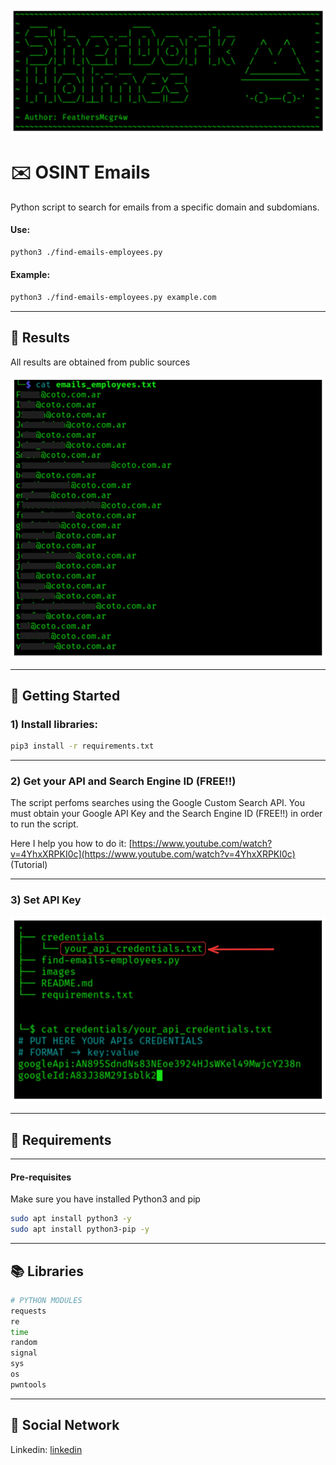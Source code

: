 ![emails_frontpage](./images/find_emails_frontpage.png)
# ✉️ OSINT Emails 

Python script to search for emails from a specific domain and subdomians.
#### **Use:** 
```bash
python3 ./find-emails-employees.py
```
#### **Example:** 
```bash
python3 ./find-emails-employees.py example.com
```
---
## 📄 Results

All results are obtained from public sources

![results_find_emails](./images/results_find_emails_employees.png)

---
## 🚀 Getting Started

### 1) Install libraries:

```bash
pip3 install -r requirements.txt
```

---

### 2) Get your API and Search Engine ID (FREE!!)

The script perfoms searches using the Google Custom Search API. You must obtain your Google API Key and the Search Engine ID (FREE!!) in order to run the script.

Here I help you how to do it: [https://www.youtube.com/watch?v=4YhxXRPKI0c](https://www.youtube.com/watch?v=4YhxXRPKI0c) (Tutorial)

---

### 3) Set API Key
![email_employees_api](./images/email_employees_api.png)

---
## 🧰 Requirements
---
#### Pre-requisites

Make sure you have installed Python3 and pip

```bash
sudo apt install python3 -y
sudo apt install python3-pip -y
```

---
## 📚 Libraries
```bash
# PYTHON MODULES
requests
re
time
random
signal
sys
os
pwntools
```

---
## 📡 Social Network

Linkedin: [linkedin](https://www.linkedin.com/in/david-padron-9a74aa323/)
